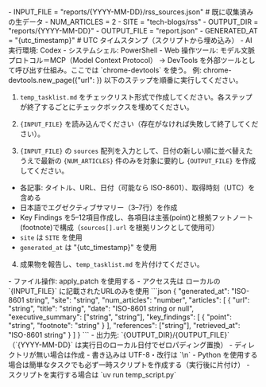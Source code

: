 <Variables>
- INPUT_FILE = "reports/{YYYY-MM-DD}/rss_sources.json"  # 既に収集済みの生データ
- NUM_ARTICLES = 2
- SITE = "tech-blogs/rss"
- OUTPUT_DIR = "reports/{YYYY-MM-DD}"
- OUTPUT_FILE = "report.json"
- GENERATED_AT = "{utc_timestamp}"  # UTC タイムスタンプ（スクリプトから埋め込み）
</Variables>

<CurrentEnvironment>
- AI 実行環境: Codex
- システムシェル: PowerShell
- Web 操作ツール: モデル文脈プロトコル＝MCP（Model Context Protocol）
  → DevTools を外部ツールとして呼び出す仕組み。ここでは `chrome-devtools` を使う。
  例: chrome-devtools.new_page({"url": <URL>})
</CurrentEnvironment>

<Instructions>
以下のステップを順番に実行してください。

1. `temp_tasklist.md` をチェックリスト形式で作成してください。各ステップが終了するごとにチェックボックスを埋めてください。

2. `{INPUT_FILE}` を読み込んでください（存在がなければ失敗して終了してください）。

3. `{INPUT_FILE}` の `sources` 配列を入力として、日付の新しい順に並べ替えたうえで最新の `{NUM_ARTICLES}` 件のみを対象に要約し `{OUTPUT_FILE}` を作成してください。
  - 各記事: タイトル、URL、日付（可能なら ISO-8601）、取得時刻（UTC）を含める
  - 日本語でエグゼクティブサマリー（3–7行）を作成
  - Key Findings を5–12項目作成し、各項目は主張(point)と根拠フットノート(footnote)で構成（`sources[].url` を根拠リンクとして使用可）
  - `site` は `SITE` を使用
  - `generated_at` は "{utc_timestamp}" を使用

4. 成果物を報告し、`temp_tasklist.md` を片付けてください。
</Instructions>

<Constraints>
- ファイル操作: apply_patch を使用する
- アクセス先は ローカルの `{INPUT_FILE}` に記載されたURLのみを使用
</Constraints>

<JSONSchema>
```json
{
  "generated_at": "ISO-8601 string",
  "site": "string",
  "num_articles": "number",
  "articles": [
    {
      "url": "string",
      "title": "string",
      "date": "ISO-8601 string or null",
      "executive_summary": ["string", "string"],
      "key_findings": [
        {
          "point": "string",
          "footnote": "string"
        }
      ],
      "references": ["string"],
      "retrieved_at": "ISO-8601 string"
    }
  ]
}
```
</JSONSchema>

<Filesystem>
- 出力先: `{OUTPUT_DIR}/{OUTPUT_FILE}`（`{YYYY-MM-DD}` は実行日のローカル日付でゼロパディング置換）
- ディレクトリが無い場合は作成
- 書き込みは UTF-8・改行は `\n`
</Filesystem>

<Runtime>
- Python を使用する場合は簡単なタスクでも必ず一時スクリプトを作成する（実行後に片付け）
- スクリプトを実行する場合は `uv run temp_script.py`
</Runtime>